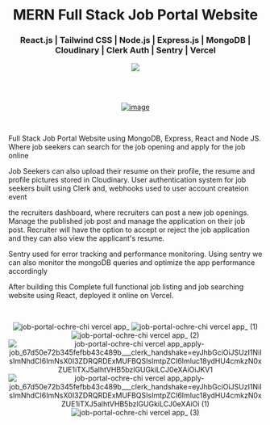 <div align='center'>
  <h1>MERN Full Stack Job Portal Website</h1>
  <h3>React.js | Tailwind CSS | Node.js | Express.js | MongoDB | Cloudinary | Clerk Auth | Sentry | Vercel </h3>
  <img src='https://img.shields.io/badge/fmfahath-white?logo=github&logoColor=black'/>
  
<br><br>

[![image](https://github.com/fmfahath/loginPage/assets/95971934/02c3c390-df06-41d4-940e-9c6c12bbcfa6)](https://job-portal-ochre-chi.vercel.app/)

<br>

<div align='left'>
  <p>Full Stack Job Portal Website using MongoDB, Express, React and Node JS. Where job seekers can search for the job opening and apply for the job online</p>
<p>Job Seekers can also upload their resume on their profile, the resume and profile pictures stored in Cloudinary. User authentication system for job seekers built using Clerk and, webhooks used to user account createion event</p>
<p>the recruiters dashboard, where recruiters can post a new job openings. Manage the published job post and manage the application on their job post. Recruiter will have the option to accept or reject the job application and they can also view the applicant's resume.
<p>Sentry used for error tracking and performance monitoring. Using sentry we can also monitor the mongoDB queries and optimize the app performance accordingly</p>
<p>After building this Complete full functional job listing and job searching website using React, deployed it online on Vercel. </p>
</div>

<br>

![job-portal-ochre-chi vercel app_](https://github.com/user-attachments/assets/7d789367-6b09-4b21-89f3-3c95afefefcf)
![job-portal-ochre-chi vercel app_ (1)](https://github.com/user-attachments/assets/74e8e910-63d8-4454-9a38-8ca1172edba0)
![job-portal-ochre-chi vercel app_ (2)](https://github.com/user-attachments/assets/d99cd9bc-7a56-4105-b2e9-76ba5a90ba18)
![job-portal-ochre-chi vercel app_apply-job_67d50e72b345fefbb43c489b___clerk_handshake=eyJhbGciOiJSUzI1NiIsImNhdCI6ImNsX0I3ZDRQRDExMUFBQSIsImtpZCI6Imluc18ydHU4cmkzN0xZUE1iTXJ5alhtVHB5bzlGUGkiLCJ0eXAiOiJKV1](https://github.com/user-attachments/assets/c5b0e477-76d6-425f-9c09-fd9b0670a24d)
![job-portal-ochre-chi vercel app_apply-job_67d50e72b345fefbb43c489b___clerk_handshake=eyJhbGciOiJSUzI1NiIsImNhdCI6ImNsX0I3ZDRQRDExMUFBQSIsImtpZCI6Imluc18ydHU4cmkzN0xZUE1iTXJ5alhtVHB5bzlGUGkiLCJ0eXAiOi (1)](https://github.com/user-attachments/assets/32aa9ecf-bb75-44fa-84df-07fcd1f65861)
![job-portal-ochre-chi vercel app_ (3)](https://github.com/user-attachments/assets/8cfee527-39b3-42f3-aa8c-2dd7d759fa7d)





</div>
